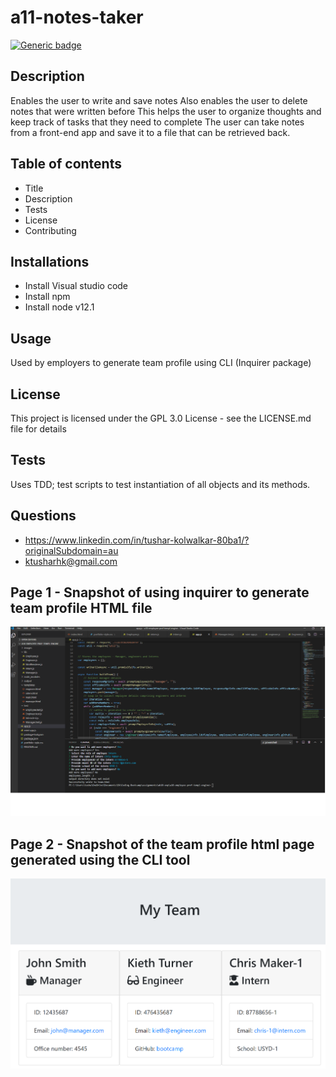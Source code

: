 # a11-notes-taker

[![Generic badge](https://img.shields.io/badge/TeamProfile-Generator-green.svg)](https://github.com/tushark-bootcamp/a11-notes-taker)

## Description

Enables the user to write and save notes
Also enables the user to delete notes that were written before
This helps the user to organize thoughts and keep track of tasks that they need to complete
The user can take notes from a front-end app and save it to a file that can be retrieved back.

## Table of contents

- Title
- Description
- Tests
- License
- Contributing

## Installations

- Install Visual studio code
- Install npm
- Install node v12.1

## Usage

Used by employers to generate team profile using CLI (Inquirer package)

## License

This project is licensed under the GPL 3.0 License - see the LICENSE.md file for details

## Tests

Uses TDD; test scripts to test instantiation of all objects and its methods.

## Questions

- https://www.linkedin.com/in/tushar-kolwalkar-80ba1/?originalSubdomain=au
- ktusharhk@gmail.com

## Page 1 - Snapshot of using inquirer to generate team profile HTML file

![image](https://github.com/tushark-bootcamp/a10-employee-prof-templ-engine/blob/master/employee-profiles.png)

## Page 2 - Snapshot of the team profile html page generated using the CLI tool

![image](https://github.com/tushark-bootcamp/a10-employee-prof-templ-engine/blob/master/employee-profiles-2.png)
